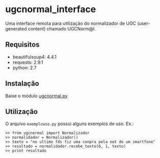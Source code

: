 # ugcnormal_interface
Uma interface remota para utilização do normalizador de UGC (user-generated content) chamado UGCNorm@l.

## Requisitos
* beautifulsoup4: 4.4.1
* requests: 2.9.1
* python: 2.7

## Instalação
Baixe o módulo [ugcnormal.py](https://github.com/thiagootuler/ugcnormal_interface/blob/master/ugcnormal.py)

## Utilização
O arquivo `exemplouso.py` possui alguns exemplos de uso. Ex.:
```
>> from ugcnormal import Normalizador
>> normalidador = Normalizador()
>> texto = "no ultimo fds fiz uma conpra pela net de um smartfone"
>> resultado = normalidador.recebe_texto(6, 1, texto)
>> print resultado
```

